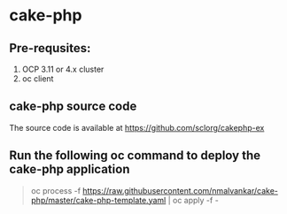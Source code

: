 # cake-php

## Pre-requsites:
1. OCP 3.11 or 4.x cluster
2. oc client

## cake-php source code
The source code is available at https://github.com/sclorg/cakephp-ex

## Run the following oc command to deploy the cake-php application
> oc process -f https://raw.githubusercontent.com/nmalvankar/cake-php/master/cake-php-template.yaml | oc apply -f -
